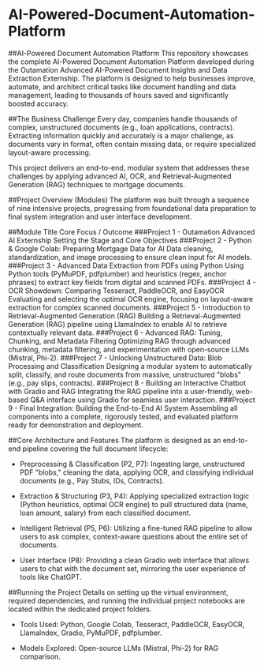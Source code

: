 # AI-Powered-Document-Automation-Platform


##AI-Powered Document Automation Platform
This repository showcases the complete AI-Powered Document Automation Platform developed during the Outamation Advanced AI-Powered Document Insights and Data Extraction Externship. The platform is designed to help businesses improve, automate, and architect critical tasks like document handling and data management, leading to thousands of hours saved and significantly boosted accuracy.

##The Business Challenge
Every day, companies handle thousands of complex, unstructured documents (e.g., loan applications, contracts). Extracting information quickly and accurately is a major challenge, as documents vary in format, often contain missing data, or require specialized layout-aware processing.

This project delivers an end-to-end, modular system that addresses these challenges by applying advanced AI, OCR, and Retrieval-Augmented Generation (RAG) techniques to mortgage documents.

##Project Overview (Modules)
The platform was built through a sequence of nine intensive projects, progressing from foundational data preparation to final system integration and user interface development.

##Module	Title	Core Focus / Outcome
###Project 1 -	Outamation Advanced AI Externship	Setting the Stage and Core Objectives
###Project 2 - Python & Google Colab: Preparing Mortgage Data for AI	Data cleaning, standardization, and image processing to ensure clean input for AI models.
###Project 3 -	Advanced Data Extraction from PDFs using Python	Using Python tools (PyMuPDF, pdfplumber) and heuristics (regex, anchor phrases) to extract key fields from digital and scanned PDFs.
###Project 4	- OCR Showdown: Comparing Tesseract, PaddleOCR, and EasyOCR	Evaluating and selecting the optimal OCR engine, focusing on layout-aware extraction for complex scanned documents.
###Project 5	- Introduction to Retrieval-Augmented Generation (RAG)	Building a Retrieval-Augmented Generation (RAG) pipeline using LlamaIndex to enable AI to retrieve contextually relevant data.
###Project 6	- Advanced RAG: Tuning, Chunking, and Metadata Filtering	Optimizing RAG through advanced chunking, metadata filtering, and experimentation with open-source LLMs (Mistral, Phi-2).
###Project 7	- Unlocking Unstructured Data: Blob Processing and Classification	Designing a modular system to automatically split, classify, and route documents from massive, unstructured "blobs" (e.g., pay slips, contracts).
###Project 8	- Building an Interactive Chatbot with Gradio and RAG	Integrating the RAG pipeline into a user-friendly, web-based Q&A interface using Gradio for seamless user interaction.
###Project 9	- Final Integration: Building the End-to-End AI System	Assembling all components into a complete, rigorously tested, and evaluated platform ready for demonstration and deployment.

##Core Architecture and Features
The platform is designed as an end-to-end pipeline covering the full document lifecycle:

- Preprocessing & Classification (P2, P7): Ingesting large, unstructured PDF "blobs," cleaning the data, applying OCR, and classifying individual documents (e.g., Pay Stubs, IDs, Contracts).

- Extraction & Structuring (P3, P4): Applying specialized extraction logic (Python heuristics, optimal OCR engine) to pull structured data (name, loan amount, salary) from each classified document.

- Intelligent Retrieval (P5, P6): Utilizing a fine-tuned RAG pipeline to allow users to ask complex, context-aware questions about the entire set of documents.

- User Interface (P8): Providing a clean Gradio web interface that allows users to chat with the document set, mirroring the user experience of tools like ChatGPT.

##Running the Project
Details on setting up the virtual environment, required dependencies, and running the individual project notebooks are located within the dedicated project folders.

- Tools Used: Python, Google Colab, Tesseract, PaddleOCR, EasyOCR, LlamaIndex, Gradio, PyMuPDF, pdfplumber.

- Models Explored: Open-source LLMs (Mistral, Phi-2) for RAG comparison.
